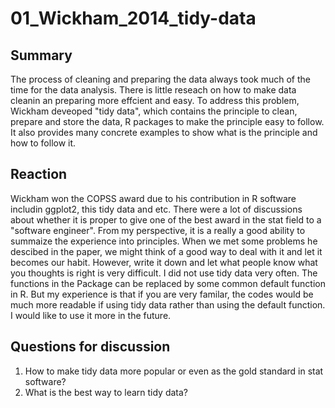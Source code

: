 # 01_Wickham_2014_tidy-data


## Summary

The process of cleaning and preparing the data always took much of the time for the data analysis. There is little reseach on how to make data cleanin an preparing more effcient and easy. To address this problem, Wickham deveoped "tidy data", which contains the principle to clean, prepare and store the data, R packages to make the principle easy to follow. It also provides many concrete examples to show what is the principle and how to follow it.

## Reaction

Wickham won the COPSS award due to his contribution in R software includin ggplot2, this tidy data and etc. There were a lot of discussions about whether it is proper to give one of the best award in the stat field to a "software engineer". From my perspective, it is a really a good ability to summaize the experience into principles. When we met some problems he descibed in the paper, we might think of a good way to deal with it and let it becomes our habit. However, write it down and let what people know what you thoughts is right is very difficult. I did not use tidy data very often. The functions in the Package can be replaced by some common default function in R. But my experience is that if you are very familar, the codes would be much more readable if using tidy data rather than using the default function. I would like to use it more in the future.

## Questions for discussion

1. How to make tidy data more popular or even as the gold standard in stat software?
2. What is the best way to learn tidy data?

